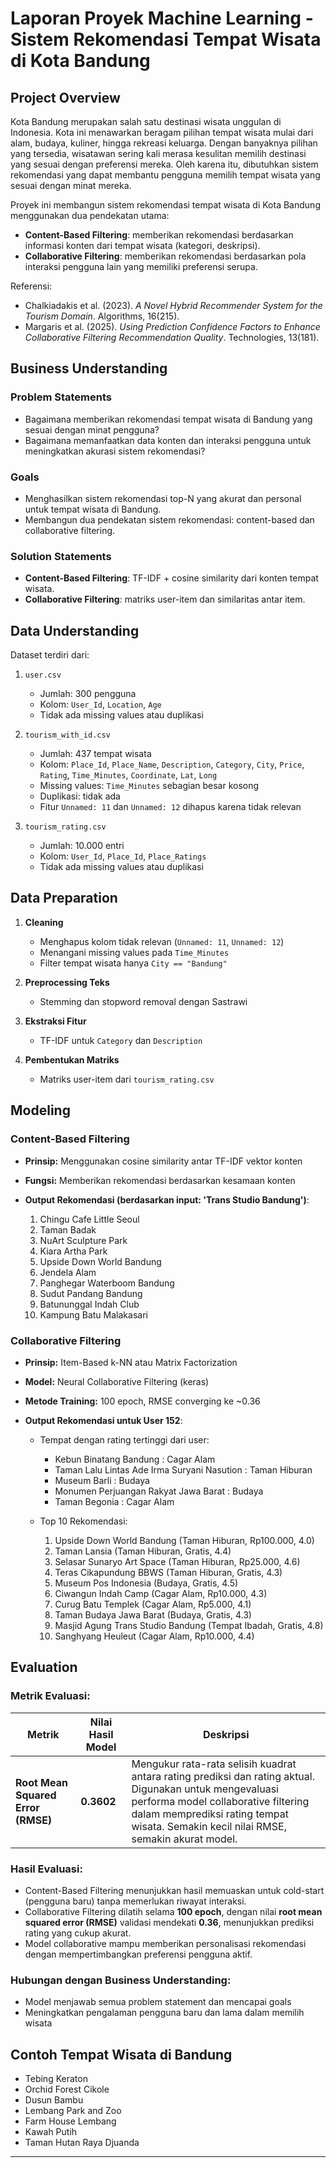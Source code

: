 # Laporan Proyek Machine Learning - Sistem Rekomendasi Tempat Wisata di Kota Bandung

## Project Overview

Kota Bandung merupakan salah satu destinasi wisata unggulan di Indonesia. Kota ini menawarkan beragam pilihan tempat wisata mulai dari alam, budaya, kuliner, hingga rekreasi keluarga. Dengan banyaknya pilihan yang tersedia, wisatawan sering kali merasa kesulitan memilih destinasi yang sesuai dengan preferensi mereka. Oleh karena itu, dibutuhkan sistem rekomendasi yang dapat membantu pengguna memilih tempat wisata yang sesuai dengan minat mereka.

Proyek ini membangun sistem rekomendasi tempat wisata di Kota Bandung menggunakan dua pendekatan utama:

* **Content-Based Filtering**: memberikan rekomendasi berdasarkan informasi konten dari tempat wisata (kategori, deskripsi).
* **Collaborative Filtering**: memberikan rekomendasi berdasarkan pola interaksi pengguna lain yang memiliki preferensi serupa.

Referensi:

* Chalkiadakis et al. (2023). *A Novel Hybrid Recommender System for the Tourism Domain*. Algorithms, 16(215).
* Margaris et al. (2025). *Using Prediction Confidence Factors to Enhance Collaborative Filtering Recommendation Quality*. Technologies, 13(181).

## Business Understanding

### Problem Statements

* Bagaimana memberikan rekomendasi tempat wisata di Bandung yang sesuai dengan minat pengguna?
* Bagaimana memanfaatkan data konten dan interaksi pengguna untuk meningkatkan akurasi sistem rekomendasi?

### Goals

* Menghasilkan sistem rekomendasi top-N yang akurat dan personal untuk tempat wisata di Bandung.
* Membangun dua pendekatan sistem rekomendasi: content-based dan collaborative filtering.

### Solution Statements

* **Content-Based Filtering**: TF-IDF + cosine similarity dari konten tempat wisata.
* **Collaborative Filtering**: matriks user-item dan similaritas antar item.

## Data Understanding

Dataset terdiri dari:

1. `user.csv`

   * Jumlah: 300 pengguna
   * Kolom: `User_Id`, `Location`, `Age`
   * Tidak ada missing values atau duplikasi

2. `tourism_with_id.csv`

   * Jumlah: 437 tempat wisata
   * Kolom: `Place_Id`, `Place_Name`, `Description`, `Category`, `City`, `Price`, `Rating`, `Time_Minutes`, `Coordinate`, `Lat`, `Long`
   * Missing values: `Time_Minutes` sebagian besar kosong
   * Duplikasi: tidak ada
   * Fitur `Unnamed: 11` dan `Unnamed: 12` dihapus karena tidak relevan

3. `tourism_rating.csv`

   * Jumlah: 10.000 entri
   * Kolom: `User_Id`, `Place_Id`, `Place_Ratings`
   * Tidak ada missing values atau duplikasi

## Data Preparation

1. **Cleaning**

   * Menghapus kolom tidak relevan (`Unnamed: 11`, `Unnamed: 12`)
   * Menangani missing values pada `Time_Minutes`
   * Filter tempat wisata hanya `City == "Bandung"`

2. **Preprocessing Teks**

   * Stemming dan stopword removal dengan Sastrawi

3. **Ekstraksi Fitur**

   * TF-IDF untuk `Category` dan `Description`

4. **Pembentukan Matriks**

   * Matriks user-item dari `tourism_rating.csv`

## Modeling

### Content-Based Filtering

* **Prinsip:** Menggunakan cosine similarity antar TF-IDF vektor konten
* **Fungsi:** Memberikan rekomendasi berdasarkan kesamaan konten
* **Output Rekomendasi (berdasarkan input: 'Trans Studio Bandung')**:

  1. Chingu Cafe Little Seoul
  2. Taman Badak
  3. NuArt Sculpture Park
  4. Kiara Artha Park
  5. Upside Down World Bandung
  6. Jendela Alam
  7. Panghegar Waterboom Bandung
  8. Sudut Pandang Bandung
  9. Batununggal Indah Club
  10. Kampung Batu Malakasari

### Collaborative Filtering

* **Prinsip:** Item-Based k-NN atau Matrix Factorization
* **Model:** Neural Collaborative Filtering (keras)
* **Metode Training:** 100 epoch, RMSE converging ke \~0.36
* **Output Rekomendasi untuk User 152**:

  * Tempat dengan rating tertinggi dari user:

    * Kebun Binatang Bandung : Cagar Alam
    * Taman Lalu Lintas Ade Irma Suryani Nasution : Taman Hiburan
    * Museum Barli : Budaya
    * Monumen Perjuangan Rakyat Jawa Barat : Budaya
    * Taman Begonia : Cagar Alam

  * Top 10 Rekomendasi:

    1. Upside Down World Bandung (Taman Hiburan, Rp100.000, 4.0)
    2. Taman Lansia (Taman Hiburan, Gratis, 4.4)
    3. Selasar Sunaryo Art Space (Taman Hiburan, Rp25.000, 4.6)
    4. Teras Cikapundung BBWS (Taman Hiburan, Gratis, 4.3)
    5. Museum Pos Indonesia (Budaya, Gratis, 4.5)
    6. Ciwangun Indah Camp (Cagar Alam, Rp10.000, 4.3)
    7. Curug Batu Templek (Cagar Alam, Rp5.000, 4.1)
    8. Taman Budaya Jawa Barat (Budaya, Gratis, 4.3)
    9. Masjid Agung Trans Studio Bandung (Tempat Ibadah, Gratis, 4.8)
    10. Sanghyang Heuleut (Cagar Alam, Rp10.000, 4.4)

## Evaluation

### Metrik Evaluasi:

| Metrik                             | Nilai Hasil Model | Deskripsi                                                                                                                                                                                                                                |
| ---------------------------------- | ----------------- | ---------------------------------------------------------------------------------------------------------------------------------------------------------------------------------------------------------------------------------------- |
| **Root Mean Squared Error (RMSE)** | **0.3602**        | Mengukur rata-rata selisih kuadrat antara rating prediksi dan rating aktual. Digunakan untuk mengevaluasi performa model collaborative filtering dalam memprediksi rating tempat wisata. Semakin kecil nilai RMSE, semakin akurat model. |

### Hasil Evaluasi:

* Content-Based Filtering menunjukkan hasil memuaskan untuk cold-start (pengguna baru) tanpa memerlukan riwayat interaksi.
* Collaborative Filtering dilatih selama **100 epoch**, dengan nilai **root mean squared error (RMSE)** validasi mendekati **0.36**, menunjukkan prediksi rating yang cukup akurat.
* Model collaborative mampu memberikan personalisasi rekomendasi dengan mempertimbangkan preferensi pengguna aktif.

### Hubungan dengan Business Understanding:

* Model menjawab semua problem statement dan mencapai goals
* Meningkatkan pengalaman pengguna baru dan lama dalam memilih wisata

## Contoh Tempat Wisata di Bandung

* Tebing Keraton
* Orchid Forest Cikole
* Dusun Bambu
* Lembang Park and Zoo
* Farm House Lembang
* Kawah Putih
* Taman Hutan Raya Djuanda

---